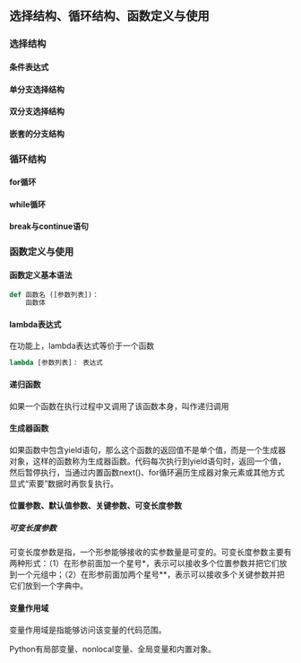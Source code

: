 ## 选择结构、循环结构、函数定义与使用

### 选择结构 

#### 条件表达式

#### 单分支选择结构

#### 双分支选择结构

#### 嵌套的分支结构

###  循环结构

#### for循环

#### while循环

#### break与continue语句

### 函数定义与使用

#### 函数定义基本语法

```python
def 函数名 ([参数列表])：
	函数体
```

#### lambda表达式

在功能上，lambda表达式等价于一个函数

```python
lambda [参数列表]： 表达式
```

#### 递归函数

如果一个函数在执行过程中又调用了该函数本身，叫作递归调用

####  生成器函数

如果函数中包含yield语句，那么这个函数的返回值不是单个值，而是一个生成器对象，这样的函数称为生成器函数。代码每次执行到yield语句时，返回一个值，然后暂停执行，当通过内置函数next()、for循环遍历生成器对象元素或其他方式显式“索要”数据时再恢复执行。

#### 位置参数、默认值参数、关键参数、可变长度参数

##### 可变长度参数

可变长度参数是指，一个形参能够接收的实参数量是可变的。可变长度参数主要有两种形式：（1）在形参前面加一个星号*，表示可以接收多个位置参数并把它们放到一个元组中；（2）在形参前面加两个星号**，表示可以接收多个关键参数并把它们放到一个字典中。

#### 变量作用域

变量作用域是指能够访问该变量的代码范围。

Python有局部变量、nonlocal变量、全局变量和内置对象。